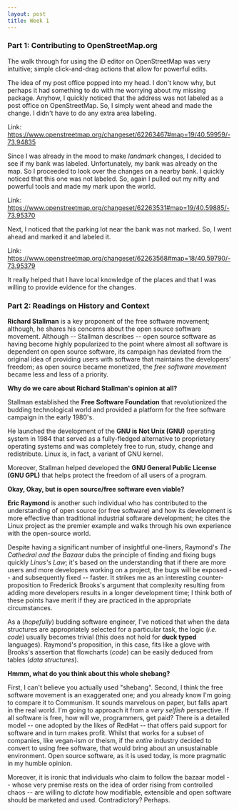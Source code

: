 ```yaml
---
layout: post
title: Week 1
---
```



### Part 1: Contributing to OpenStreetMap.org

The walk through for using the iD editor on OpenStreetMap was very intuitive; simple click-and-drag actions that allow for powerful edits.

The idea of my post office popped into my head. I don't know why, but perhaps it had something to do with me worrying about my
missing package. Anyhow, I quickly noticed that the address was not labeled as a post office on OpenStreetMap. So, I simply went ahead and made the change. I didn't have to do any extra area labeling. 

Link: <https://www.openstreetmap.org/changeset/62263467#map=19/40.59959/-73.94835>

Since I was already in the mood to make *landmark* changes, I decided to see if my bank was labeled. Unfortunately, my bank was already on the map. So I proceeded to look over the changes on a nearby bank. I quickly noticed that this one was not labeled. So, again I pulled out my nifty and powerful tools and made my mark upon the world.

Link: <https://www.openstreetmap.org/changeset/62263531#map=19/40.59885/-73.95370>

Next, I noticed that the parking lot near the bank was not marked. So, I went ahead and marked it and labeled it. 

Link: <https://www.openstreetmap.org/changeset/62263568#map=18/40.59790/-73.95379>

It really helped that I have local knowledge of the places and that I was willing to provide evidence for the changes. 


### Part 2: Readings on History and Context

**Richard Stallman** is a key proponent of the free software movement; although, he shares his concerns about the open source software movement. Although -- Stallman describes -- open source software as having become highly popularized to the point where almost all software is dependent on open source software, its campaign has deviated from the original idea of providing users with software that maintains the developers' freedom; as open source became monetized, the *free software movement* became less and less of a priority. 

**Why do we care about Richard Stallman's opinion at all?**

Stallman established the **Free Software Foundation** that revolutionized the budding technological world and provided a platform for the free software campaign in the early 1980's. 

He launched the development of the **GNU is Not Unix (GNU)** operating system in 1984 that served as a fully-fledged alternative to proprietary operating systems and was completely free to run, study, change and redistribute. Linux is, in fact, a variant of GNU kernel.

Moreover, Stallman helped developed the **GNU General Public License (GNU GPL)** that helps protect the freedom of all users of a program. 

**Okay, Okay, but is open source/free software even viable?**

**Eric Raymond** is another such individual who has contributed to the understanding of open source (or free software) and how its development is more effective than traditional industrial software development; he cites the Linux project as the premier example and walks through his own experience with the open-source world.

Despite having a significant number of insightful one-liners, Raymond's *The Cathedral and the Bazaar* dubs the principle of finding and fixing bugs quickly *Linus's Law*; it's based on the understanding that if there are more users and more developers working on a project, the bugs will be exposed -- and subsequently fixed -- faster. It strikes me as an interesting counter-proposition to Frederick Brooks's argument that complexity resulting from adding more developers results in a longer development time; I think both of these points have merit if they are practiced in the appropriate circumstances.

As a (*hopefully*) budding software engineer, I've noticed that when the data structures are appropriately selected for a particular task, the logic (*i.e. code*) usually becomes trivial (this does not hold for **duck typed** languages). Raymond's proposition, in this case, fits like a glove with Brooks's assertion that flowcharts (*code*) can be easily deduced from tables (*data structures*).

**Hmmm, what do you think about this whole shebang?**

First, I can't believe you actually used "shebang". Second, I think the free software movement is an exaggerated one; and you already know I'm going to compare it to Communism. It sounds marvelous on paper, but falls apart in the real world. I'm going to approach it from a *very selfish* perspective. If all software is free, how will we, programmers, get paid? There is a detailed model -- one adopted by the likes of RedHat -- that offers paid support for software and in turn makes profit. Whilst that works for a subset of companies, like vegan-ism or theism, if the *entire* industry decided to convert to using free software, that would bring about an unsustainable environment. Open source software, as it is used today, is more pragmatic in my humble opinion.

Moreover, it is ironic that individuals who claim to follow the bazaar model -- whose very premise rests on the idea of order rising from controlled chaos -- are willing to *dictate* how modifiable, extensible and open software should be marketed and used. Contradictory? Perhaps. 
